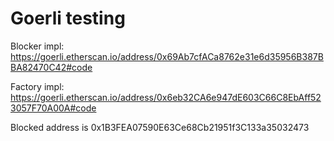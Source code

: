 # Goerli testing

Blocker impl: https://goerli.etherscan.io/address/0x69Ab7cfACa8762e31e6d35956B387BBA82470C42#code

Factory impl: https://goerli.etherscan.io/address/0x6eb32CA6e947dE603C66C8EbAff523057F70A00A#code



Blocked address is 0x1B3FEA07590E63Ce68Cb21951f3C133a35032473
